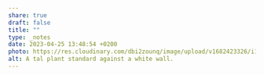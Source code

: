 ```yaml
---
share: true
draft: false
title: ""
type: _notes
date: 2023-04-25 13:48:54 +0200
photo: https://res.cloudinary.com/dbi2zounq/image/upload/v1682423326/i1bn87dvkd6pczh4ptzk.jpg
alt: A tal plant standard against a white wall.
---
```



